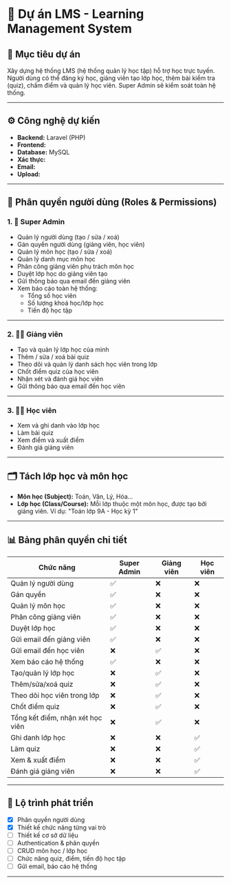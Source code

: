 # 📘 Dự án LMS - Learning Management System

## 🚀 Mục tiêu dự án
Xây dựng hệ thống LMS (hệ thống quản lý học tập) hỗ trợ học trực tuyến. Người dùng có thể đăng ký học, giảng viên tạo lớp học, thêm bài kiểm tra (quiz), chấm điểm và quản lý học viên. Super Admin sẽ kiểm soát toàn hệ thống.

---

## ⚙️ Công nghệ dự kiến
- **Backend:** Laravel (PHP)
- **Frontend:** 
- **Database:** MySQL
- **Xác thực:** 
- **Email:** 
- **Upload:** 

---

## 👥 Phân quyền người dùng (Roles & Permissions)

### 1. 👑 Super Admin
- Quản lý người dùng (tạo / sửa / xoá)
- Gán quyền người dùng (giảng viên, học viên)
- Quản lý môn học (tạo / sửa / xoá)
- Quản lý danh mục môn học
- Phân công giảng viên phụ trách môn học
- Duyệt lớp học do giảng viên tạo
- Gửi thông báo qua email đến giảng viên
- Xem báo cáo toàn hệ thống:
  - Tổng số học viên
  - Số lượng khoá học/lớp học
  - Tiến độ học tập

---

### 2. 👨‍🏫 Giảng viên
- Tạo và quản lý lớp học của mình
- Thêm / sửa / xoá bài quiz
- Theo dõi và quản lý danh sách học viên trong lớp
- Chốt điểm quiz của học viên
- Nhận xét và đánh giá học viên
- Gửi thông báo qua email đến học viên

---

### 3. 👨‍🎓 Học viên
- Xem và ghi danh vào lớp học
- Làm bài quiz
- Xem điểm và xuất điểm
- Đánh giá giảng viên

---

## 🗂️ Tách lớp học và môn học
- **Môn học (Subject):** Toán, Văn, Lý, Hóa...
- **Lớp học (Class/Course):** Mỗi lớp thuộc một môn học, được tạo bởi giảng viên. Ví dụ: "Toán lớp 9A - Học kỳ 1"

---

## 📊 Bảng phân quyền chi tiết

| Chức năng | Super Admin | Giảng viên | Học viên |
|-----------|-------------|------------|----------|
| Quản lý người dùng | ✅ | ❌ | ❌ |
| Gán quyền | ✅ | ❌ | ❌ |
| Quản lý môn học | ✅ | ❌ | ❌ |
| Phân công giảng viên | ✅ | ❌ | ❌ |
| Duyệt lớp học | ✅ | ❌ | ❌ |
| Gửi email đến giảng viên | ✅ | ❌ | ❌ |
| Gửi email đến học viên | ❌ | ✅ | ❌ |
| Xem báo cáo hệ thống | ✅ | ❌ | ❌ |
| Tạo/quản lý lớp học | ❌ | ✅ | ❌ |
| Thêm/sửa/xoá quiz | ❌ | ✅ | ❌ |
| Theo dõi học viên trong lớp | ❌ | ✅ | ❌ |
| Chốt điểm quiz | ❌ | ✅ | ❌ |
| Tổng kết điểm, nhận xét học viên | ❌ | ✅ | ❌ |
| Ghi danh lớp học | ❌ | ❌ | ✅ |
| Làm quiz | ❌ | ❌ | ✅ |
| Xem & xuất điểm | ❌ | ❌ | ✅ |
| Đánh giá giảng viên | ❌ | ❌ | ✅ |

---


## 📅 Lộ trình phát triển
- [x] Phân quyền người dùng
- [x] Thiết kế chức năng từng vai trò
- [ ] Thiết kế cơ sở dữ liệu
- [ ] Authentication & phân quyền
- [ ] CRUD môn học / lớp học
- [ ] Chức năng quiz, điểm, tiến độ học tập
- [ ] Gửi email, báo cáo hệ thống

---

